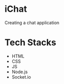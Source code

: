 # iChat
Creating a chat application


<h1>Tech Stacks</h1>
<ul>
  <li>HTML</li>
  <li>CSS</li>  
  <li>JS</li>  
  <li>Node.js</li>  
  <li>Socket.io</li>
 </ul>
